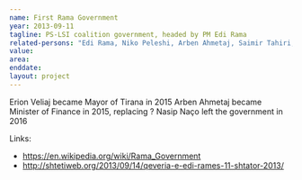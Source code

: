 ```yaml
---
name: First Rama Government
year: 2013-09-11
tagline: PS-LSI coalition government, headed by PM Edi Rama
related-persons: "Edi Rama, Niko Peleshi, Arben Ahmetaj, Saimir Tahiri, Erion Veliaj, Eglantina Gjermeni, Lindita Nikolla, Nasip Naço, Milena Harito, Mirela Kumbaro, Ditmir Bushati"
value:
area:
enddate:
layout: project
---
```


Erion Veliaj became Mayor of Tirana in 2015
Arben Ahmetaj became Minister of Finance in 2015, replacing ?
Nasip Naço left the government in 2016

Links:
* <https://en.wikipedia.org/wiki/Rama_Government>
* <http://shtetiweb.org/2013/09/14/qeveria-e-edi-rames-11-shtator-2013/>
